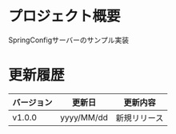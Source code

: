 # プロジェクト概要
SpringConfigサーバーのサンプル実装

# 更新履歴

|バージョン|更新日|更新内容|
|---|---|---|
|v1.0.0|yyyy/MM/dd|新規リリース|
